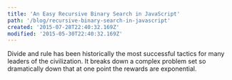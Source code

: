 ```yaml
---
title: 'An Easy Recursive Binary Search in JavaScript'
path: '/blog/recursive-binary-search-in-javascript'
created: '2015-07-28T22:40:32.169Z'
modified: '2015-05-30T22:40:32.169Z'
---
```

Divide and rule has been historically the most successful tactics for many leaders of the civilization. It breaks down a complex problem set so dramatically down that at one point the rewards are exponential.